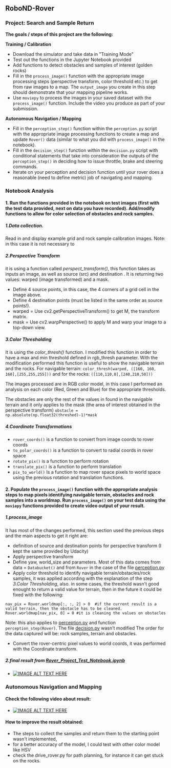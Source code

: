 ## RoboND-Rover
### Project: Search and Sample Return

**The goals / steps of this project are the following:**  

**Training / Calibration**  

* Download the simulator and take data in "Training Mode"
* Test out the functions in the Jupyter Notebook provided
* Add functions to detect obstacles and samples of interest (golden rocks)
* Fill in the `process_image()` function with the appropriate image processing steps (perspective transform, color threshold etc.) to get from raw images to a map.  The `output_image` you create in this step should demonstrate that your mapping pipeline works.
* Use `moviepy` to process the images in your saved dataset with the `process_image()` function.  Include the video you produce as part of your submission.

**Autonomous Navigation / Mapping**

* Fill in the `perception_step()` function within the `perception.py` script with the appropriate image processing functions to create a map and update `Rover()` data (similar to what you did with `process_image()` in the notebook). 
* Fill in the `decision_step()` function within the `decision.py` script with conditional statements that take into consideration the outputs of the `perception_step()` in deciding how to issue throttle, brake and steering commands. 
* Iterate on your perception and decision function until your rover does a reasonable (need to define metric) job of navigating and mapping.  

[//]: # (Image References)

### Notebook Analysis
#### 1. Run the functions provided in the notebook on test images (first with the test data provided, next on data you have recorded). Add/modify functions to allow for color selection of obstacles and rock samples.
##### 1.Data collection.
Read in and display example grid and rock sample calibration images. Note: in this case it is not necessary to 
##### 2.Perspective Transform 
it is using a function called *perspect_transform()*, this function takes as inputs an image, as well as source (src) and destination .  It is returning two values: warped (image transformed) and a mask.
* Define 4 source points, in this case, the 4 corners of a grid cell in the image above.
* Define 4 destination points (must be listed in the same order as source points!).
* warped = Use cv2.getPerspectiveTransform() to get M, the transform matrix.
* mask = Use cv2.warpPerspective() to apply M and warp your image to a top-down view.

##### 3.Color Thresholding
It is using the *color_thresh()* function. I modified this function in order to have a max and min threshold defined in rgb_thresh parameter. With the modification performed this function is useful to show the navigable terrain and the rocks.
For navigable terrain: `color_thresh(warped, ([160, 160, 160],[255,255,255]))` and for the rocks: `([110,110,0],[240,210,50]))`

The images processed are in RGB color model, in this case I performed an analysis on each color (Red, Green and Blue) for the appropriate thresholds.

The obstacles are only the rest of the values in found in the navigable terrain and it only applies to the mask (the area of interest obtained in the perspective transform) `obstacle = np.absolute(np.float32(threshed)-1)*mask`


##### 4.Coordinate Transformations
* `rover_coords()` is a function to convert from image coords to rover coords
* `to_polar_coords()` is a function to convert to radial coords in rover space
* `rotate_pix()`  is a function to perform rotation
* `translate_pix()` is a function to perform translation
* `pix_to_world()` Is a function to map rover space pixels to world space using the previous rotation and translation functions.


#### 2. Populate the `process_image()` function with the appropriate analysis steps to map pixels identifying navigable terrain, obstacles and rock samples into a worldmap.  Run `process_image()` on your test data using the `moviepy` functions provided to create video output of your result. 

##### 1.process_image
It has most of the changes performed, this section used the previous steps and the main aspects to get it right are:
* definition of source and destination points for perspective transform (I kept the same provided by Udacity)
* Apply perspective transform
* Define yaw, world_size and parameters. Most of this data comes from data = `Databucket()` and from `Rover` in the case of the file [perception.py](/code/perception.py)
* Apply color threshold to identify navigable terrain/obstacles/rock samples, it was applied according with the explanation of the step *3.Color Thresholding*, also. in some cases, the threshold wasn't good enought to return a valid value for terrain, then in the future it could be fixed with the following:
```
nav_pix = Rover.worldmap[:, :, 2] > 0  #if the current result is a valid terrain, then the obstacle has to be cleaned.
Rover.worldmap[nav_pix, 0] = 0 #it is cleaning the values on obstacles

```
Note: this also applies to [perception.py](/code/perception.py) and function `perception_step(Rover)`. The file [decision.py](/code/decision.py) wasn't modified 
The order for the data captured will be: rock samples, terrain and obstacles.
* Convert the rover-centric pixel values to world coords, it was performed with the Coordinate transform.
##### 2.final result from [Rover_Project_Test_Notebook.ipynb](/code/Rover_Project_Test_Notebook.ipynb)
* [![IMAGE ALT TEXT HERE](https://img.youtube.com/vi/4OlmGjVkrZ4/0.jpg)](https://www.youtube.com/watch?v=4OlmGjVkrZ4)




### Autonomous Navigation and Mapping
#### Check the following video about result:
* [![IMAGE ALT TEXT HERE](https://img.youtube.com/vi/AjGlZjWEh6Q/0.jpg)](https://www.youtube.com/watch?v=AjGlZjWEh6Q)
#### How to improve the result obtained:
* The steps to collect the samples and return them to the starting point wasn't implemented,
* for a better accuracy  of the model, I could test with other color model like HSV
* check the drive_rover.py for path planning, for instance it can get stuck on the rocks.



